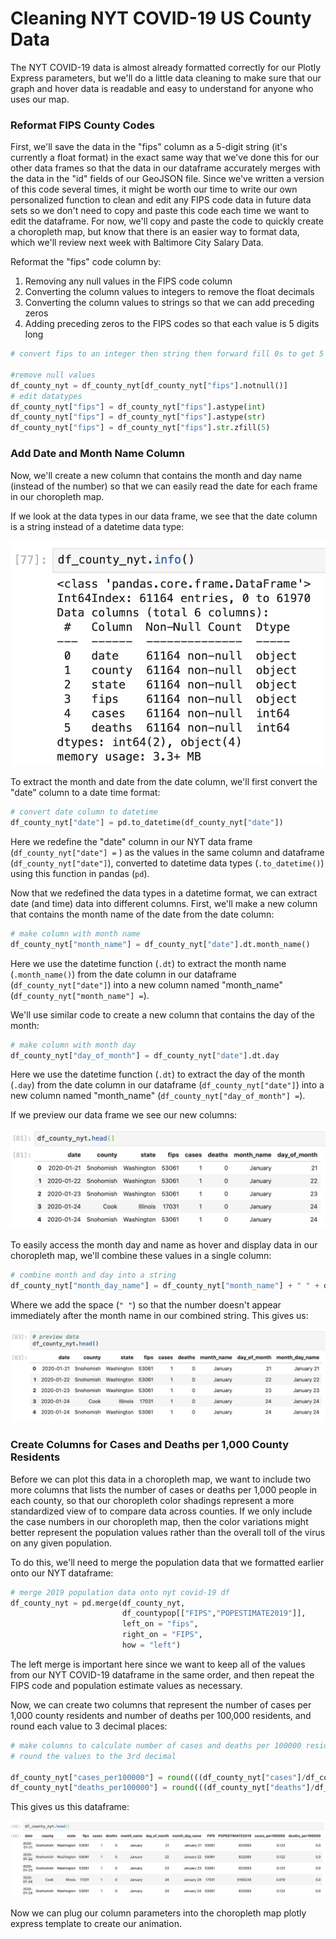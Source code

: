# Cleaning NYT COVID-19 US County Data

The NYT COVID-19 data is almost already formatted correctly for our Plotly Express parameters, but we'll do a little data cleaning to make sure that our graph and hover data is readable and easy to understand for anyone who uses our map.

### Reformat FIPS County Codes

First, we'll save the data in the "fips" column as a 5-digit string \(it's currently a float format\) in the exact same way that we've done this for our other data frames so that the data in our dataframe accurately merges with the data in the "id" fields of our GeoJSON file. Since we've written a version of this code several times, it might be worth our time to write our own personalized function to clean and edit any FIPS code data in future data sets so we don't need to copy and paste this code each time we want to edit the dataframe. For now, we'll copy and paste the code to quickly create a choropleth map, but know that there is an easier way to format data, which we'll review next week with Baltimore City Salary Data.

Reformat the "fips" code column by: 

1. Removing any null values in the FIPS code column
2. Converting the column values to integers to remove the float decimals
3. Converting the column values to strings so that we can add preceding zeros
4. Adding preceding zeros to the FIPS codes so that each value is 5 digits long

```python
# convert fips to an integer then string then forward fill 0s to get 5 digits

#remove null values
df_county_nyt = df_county_nyt[df_county_nyt["fips"].notnull()]
# edit datatypes
df_county_nyt["fips"] = df_county_nyt["fips"].astype(int)
df_county_nyt["fips"] = df_county_nyt["fips"].astype(str)
df_county_nyt["fips"] = df_county_nyt["fips"].str.zfill(5)
```

### Add Date and Month Name Column

Now, we'll create a new column that contains the month and day name \(instead of the number\) so that we can easily read the date for each frame in our choropleth map.

If we look at the data types in our data frame, we see that the date column is a string instead of a datetime data type: 

![](../.gitbook/assets/data-types-nyt.png)

To extract the month and date from the date column, we'll first convert the "date" column to a date time format:

```python
# convert date column to datetime
df_county_nyt["date"] = pd.to_datetime(df_county_nyt["date"])
```

Here we redefine the "date" column in our NYT data frame \(`df_county_nyt["date"] =` \) as the values in the same column and dataframe \(`df_county_nyt["date"]`\), converted to datetime data types \(`.to_datetime()`\) using this function in pandas \(`pd`\).

Now that we redefined the data types in a datetime format, we can extract date \(and time\) data into different columns. First, we'll make a new column that contains the month name of the date from the date column: 

```python
# make column with month name
df_county_nyt["month_name"] = df_county_nyt["date"].dt.month_name()
```

Here we use the datetime function \(`.dt`\) to extract the month name \(`.month_name()`\) from the date column in our dataframe \(`df_county_nyt["date"]`\) into a new column named "month\_name" \(`df_county_nyt["month_name"] =`\).

We'll use similar code to create a new column that contains the day of the month: 

```python
# make column with month day
df_county_nyt["day_of_month"] = df_county_nyt["date"].dt.day
```

Here we use the datetime function \(`.dt`\) to extract the day of the month \(`.day`\) from the date column in our dataframe \(`df_county_nyt["date"]`\) into a new column named "month\_name" \(`df_county_nyt["day_of_month"] =`\).

If we preview our data frame we see our new columns: 

![](../.gitbook/assets/month-day-name-nyt-df.png)

To easily access the month day and name as hover and display data in our choropleth map, we'll combine these values in a single column:

```python
# combine month and day into a string
df_county_nyt["month_day_name"] = df_county_nyt["month_name"] + " " + df_county_nyt["day_of_month"].astype(str)
```

Where we add the space \(`" "`\) so that the number doesn't appear immediately after the month name in our combined string. This gives us: 

![](../.gitbook/assets/month-day-column-df.png)

### Create Columns for Cases and Deaths per 1,000 County Residents

Before we can plot this data in a choropleth map, we want to include two more columns that lists the number of cases or deaths per 1,000 people in each county, so that our choropleth color shadings represent a more standardized view of to compare data across counties. If we only include the case numbers in our choropleth map, then the color variations might better represent the population values rather than the overall toll of the virus on any given population.

To do this, we'll need to merge the population data that we formatted earlier onto our NYT dataframe: 

```python
# merge 2019 population data onto nyt covid-19 df
df_county_nyt = pd.merge(df_county_nyt,
                         df_countypop[["FIPS","POPESTIMATE2019"]],
                         left_on = "fips",
                         right_on = "FIPS",
                         how = "left")
```

The left merge is important here since we want to keep all of the values from our NYT COVID-19 dataframe in the same order, and then repeat the FIPS code and population estimate values as necessary.

Now, we can create two columns that represent the number of cases per 1,000 county residents and number of deaths per 100,000 residents, and round each value to 3 decimal places: 

```python
# make columns to calculate number of cases and deaths per 100000 residents
# round the values to the 3rd decimal

df_county_nyt["cases_per100000"] = round(((df_county_nyt["cases"]/df_county_nyt["POPESTIMATE2019"])*100000),3)
df_county_nyt["deaths_per100000"] = round(((df_county_nyt["deaths"]/df_county_nyt["POPESTIMATE2019"])*100000),3)
```

This gives us this dataframe: 

![](../.gitbook/assets/cases-per-100-000.png)

Now we can plug our column parameters into the choropleth map plotly express template to create our animation.





### 

